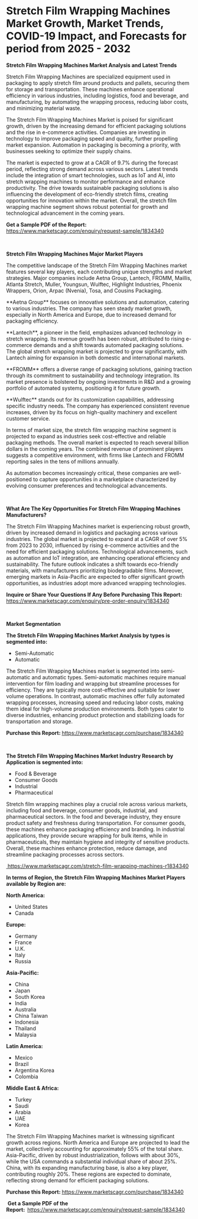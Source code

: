 <p><h1>Stretch Film Wrapping Machines Market Growth, Market Trends, COVID-19 Impact, and Forecasts for period from 2025 - 2032</h1></p><p><strong>Stretch Film Wrapping Machines Market Analysis and Latest Trends</strong></p>
<p><p>Stretch Film Wrapping Machines are specialized equipment used in packaging to apply stretch film around products and pallets, securing them for storage and transportation. These machines enhance operational efficiency in various industries, including logistics, food and beverage, and manufacturing, by automating the wrapping process, reducing labor costs, and minimizing material waste. </p><p>The Stretch Film Wrapping Machines Market is poised for significant growth, driven by the increasing demand for efficient packaging solutions and the rise in e-commerce activities. Companies are investing in technology to improve packaging speed and quality, further propelling market expansion. Automation in packaging is becoming a priority, with businesses seeking to optimize their supply chains.</p><p>The market is expected to grow at a CAGR of 9.7% during the forecast period, reflecting strong demand across various sectors. Latest trends include the integration of smart technologies, such as IoT and AI, into stretch wrapping machines to monitor performance and enhance productivity. The drive towards sustainable packaging solutions is also influencing the development of eco-friendly stretch films, creating opportunities for innovation within the market. Overall, the stretch film wrapping machine segment shows robust potential for growth and technological advancement in the coming years.</p></p>
<p><strong>Get a Sample PDF of the Report:&nbsp;</strong> <a href="https://www.marketscagr.com/enquiry/request-sample/1834340?utm_campaign=3065&utm_medium=2&utm_source=Github&utm_content=ia&utm_term=16042025&utm_id=stretch-film-wrapping-machines">https://www.marketscagr.com/enquiry/request-sample/1834340</a></p>
<p>&nbsp;</p>
<p><strong>Stretch Film Wrapping Machines Major Market Players</strong></p>
<p><p>The competitive landscape of the Stretch Film Wrapping Machines market features several key players, each contributing unique strengths and market strategies. Major companies include Aetna Group, Lantech, FROMM, Maillis, Atlanta Stretch, Muller, Youngsun, Wulftec, Highlight Industries, Phoenix Wrappers, Orion, Arpac (Nvenia), Tosa, and Cousins Packaging.</p><p>**Aetna Group** focuses on innovative solutions and automation, catering to various industries. The company has seen steady market growth, especially in North America and Europe, due to increased demand for packaging efficiency.</p><p>**Lantech**, a pioneer in the field, emphasizes advanced technology in stretch wrapping. Its revenue growth has been robust, attributed to rising e-commerce demands and a shift towards automated packaging solutions. The global stretch wrapping market is projected to grow significantly, with Lantech aiming for expansion in both domestic and international markets.</p><p>**FROMM** offers a diverse range of packaging solutions, gaining traction through its commitment to sustainability and technology integration. Its market presence is bolstered by ongoing investments in R&D and a growing portfolio of automated systems, positioning it for future growth.</p><p>**Wulftec** stands out for its customization capabilities, addressing specific industry needs. The company has experienced consistent revenue increases, driven by its focus on high-quality machinery and excellent customer service.</p><p>In terms of market size, the stretch film wrapping machine segment is projected to expand as industries seek cost-effective and reliable packaging methods. The overall market is expected to reach several billion dollars in the coming years. The combined revenue of prominent players suggests a competitive environment, with firms like Lantech and FROMM reporting sales in the tens of millions annually.</p><p>As automation becomes increasingly critical, these companies are well-positioned to capture opportunities in a marketplace characterized by evolving consumer preferences and technological advancements.</p></p>
<p>&nbsp;</p>
<p><strong>What Are The Key Opportunities For Stretch Film Wrapping Machines Manufacturers?</strong></p>
<p><p>The Stretch Film Wrapping Machines market is experiencing robust growth, driven by increased demand in logistics and packaging across various industries. The global market is projected to expand at a CAGR of over 5% from 2023 to 2030, influenced by rising e-commerce activities and the need for efficient packaging solutions. Technological advancements, such as automation and IoT integration, are enhancing operational efficiency and sustainability. The future outlook indicates a shift towards eco-friendly materials, with manufacturers prioritizing biodegradable films. Moreover, emerging markets in Asia-Pacific are expected to offer significant growth opportunities, as industries adopt more advanced wrapping technologies.</p></p>
<p><strong>Inquire or Share Your Questions If Any Before Purchasing This Report:</strong> <a href="https://www.marketscagr.com/enquiry/pre-order-enquiry/1834340?utm_campaign=3065&utm_medium=2&utm_source=Github&utm_content=ia&utm_term=16042025&utm_id=stretch-film-wrapping-machines">https://www.marketscagr.com/enquiry/pre-order-enquiry/1834340</a></p>
<p>&nbsp;</p>
<p><strong>Market Segmentation</strong></p>
<p><strong>The Stretch Film Wrapping Machines Market Analysis by types is segmented into:</strong></p>
<p><ul><li>Semi-Automatic</li><li>Automatic</li></ul></p>
<p><p>The Stretch Film Wrapping Machines market is segmented into semi-automatic and automatic types. Semi-automatic machines require manual intervention for film loading and wrapping but streamline processes for efficiency. They are typically more cost-effective and suitable for lower volume operations. In contrast, automatic machines offer fully automated wrapping processes, increasing speed and reducing labor costs, making them ideal for high-volume production environments. Both types cater to diverse industries, enhancing product protection and stabilizing loads for transportation and storage.</p></p>
<p><strong>Purchase this Report:&nbsp;</strong><a href="https://www.marketscagr.com/purchase/1834340?utm_campaign=3065&utm_medium=2&utm_source=Github&utm_content=ia&utm_term=16042025&utm_id=stretch-film-wrapping-machines">https://www.marketscagr.com/purchase/1834340</a></p>
<p>&nbsp;</p>
<p><strong>The Stretch Film Wrapping Machines Market Industry Research by Application is segmented into:</strong></p>
<p><ul><li>Food & Beverage</li><li>Consumer Goods</li><li>Industrial</li><li>Pharmaceutical</li></ul></p>
<p><p>Stretch film wrapping machines play a crucial role across various markets, including food and beverage, consumer goods, industrial, and pharmaceutical sectors. In the food and beverage industry, they ensure product safety and freshness during transportation. For consumer goods, these machines enhance packaging efficiency and branding. In industrial applications, they provide secure wrapping for bulk items, while in pharmaceuticals, they maintain hygiene and integrity of sensitive products. Overall, these machines enhance protection, reduce damage, and streamline packaging processes across sectors.</p></p>
<p><a href="https://www.marketscagr.com/stretch-film-wrapping-machines-r1834340?utm_campaign=3065&utm_medium=2&utm_source=Github&utm_content=ia&utm_term=16042025&utm_id=stretch-film-wrapping-machines">&nbsp;https://www.marketscagr.com/stretch-film-wrapping-machines-r1834340</a></p>
<p><strong>In terms of Region, the Stretch Film Wrapping Machines Market Players available by Region are:</strong></p>
<p>
    <p> <strong> North America: </strong>
        <ul>
            <li>United States</li>
            <li>Canada</li>
        </ul>
        </p> 
    <p> <strong> Europe: </strong>
        <ul>
            <li>Germany</li>
            <li>France</li>
            <li>U.K.</li>
            <li>Italy</li>
            <li>Russia</li>
        </ul>
        </p> 
    <p> <strong> Asia-Pacific: </strong>
        <ul>
            <li>China</li>
            <li>Japan</li>
            <li>South Korea</li>
            <li>India</li>
            <li>Australia</li>
            <li>China Taiwan</li>
            <li>Indonesia</li>
            <li>Thailand</li>
            <li>Malaysia</li>
        </ul>
        </p> 
    <p> <strong> Latin America: </strong>
        <ul>
            <li>Mexico</li>
            <li>Brazil</li>
            <li>Argentina Korea</li>
            <li>Colombia</li>
        </ul>
        </p> 
    <p> <strong> Middle East & Africa: </strong>
        <ul>
            <li>Turkey</li>
            <li>Saudi</li>
            <li>Arabia</li>
            <li>UAE</li>
            <li>Korea</li>
        </ul>
    </p>
    </p>
<p><p>The Stretch Film Wrapping Machines market is witnessing significant growth across regions. North America and Europe are projected to lead the market, collectively accounting for approximately 55% of the total share. Asia-Pacific, driven by robust industrialization, follows with about 30%, while the USA commands a substantial individual share of about 25%. China, with its expanding manufacturing base, is also a key player, contributing roughly 20%. These regions are expected to dominate, reflecting strong demand for efficient packaging solutions.</p></p>
<p><strong>Purchase this Report: </strong><a href="https://www.marketscagr.com/purchase/1834340?utm_campaign=3065&utm_medium=2&utm_source=Github&utm_content=ia&utm_term=16042025&utm_id=stretch-film-wrapping-machines">https://www.marketscagr.com/purchase/1834340</a></p>
<p>&nbsp;<strong>Get a Sample PDF of the Report:&nbsp;&nbsp;</strong><a href="https://www.marketscagr.com/enquiry/request-sample/1834340?utm_campaign=3065&utm_medium=2&utm_source=Github&utm_content=ia&utm_term=16042025&utm_id=stretch-film-wrapping-machines">https://www.marketscagr.com/enquiry/request-sample/1834340</a></p>
<p><strong></strong></p>
<p><p></p><p></p><p></p></p>